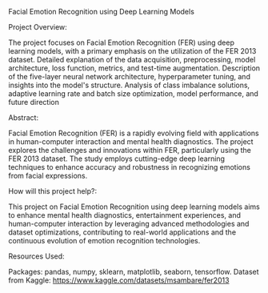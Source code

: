 Facial Emotion Recognition using Deep Learning Models

Project Overview:

The project focuses on Facial Emotion Recognition (FER) using deep learning models, with a primary emphasis on the utilization of the FER 2013 dataset.
Detailed explanation of the data acquisition, preprocessing, model architecture, loss function, metrics, and test-time augmentation.
Description of the five-layer neural network architecture, hyperparameter tuning, and insights into the model's structure.
Analysis of class imbalance solutions, adaptive learning rate and batch size optimization, model performance, and future direction

Abstract:

Facial Emotion Recognition (FER) is a rapidly evolving field with applications in human-computer interaction and mental health diagnostics. The project explores the challenges and innovations within FER, particularly using the FER 2013 dataset. The study employs cutting-edge deep learning techniques to enhance accuracy and robustness in recognizing emotions from facial expressions.

How will this project help?:

This project on Facial Emotion Recognition using deep learning models aims to enhance mental health diagnostics, entertainment experiences, and human-computer interaction by leveraging advanced methodologies and dataset optimizations, contributing to real-world applications and the continuous evolution of emotion recognition technologies.

Resources Used:

Packages: pandas, numpy, sklearn, matplotlib, seaborn, tensorflow.
Dataset from Kaggle: https://www.kaggle.com/datasets/msambare/fer2013

